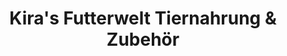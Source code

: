 ---
title: "Kira's Futterwelt Tiernahrung & Zubehör"
url: /muenchen/kiras-futterwelt-tiernahrung-und-zubehoer/
shop: Tiere
---